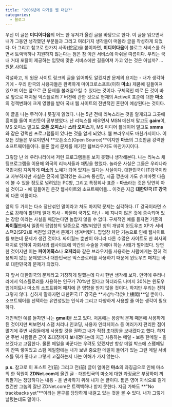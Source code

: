 ```yaml
---
title: "2006년에 다가올 웹 대란?"
categories:
  - 블로그
---
```


우선 이 글은 **미디어다음**의 어느 한 유저가 올린 글을 바탕으로 한다. 이 글을 읽으면서 내가 그동안 생각했던 부분들과 그리고 여러가지 생각들이 떠올라 글을 작성하게 되었다. 아 그리고 참고로 한가지 사족(蛇足)을 붙이자면, **미디어다음**이 블로그 서비스를 하면서 트랙백하나 지원하지 않는다는 점은 참 이런 서비스에 아쉬울 따름이다. 우리는 국내 거대 포탈이 제공하는 입맛에 맞춘 서비스에만 길들여져 가고 있는 것은 아닐까? ... [원문 사이트](http://agorabbs2.media.daum.net/griffin/do/debate/read?bbsId=D003&articleId=73536&pageIndex=1&searchKey=&searchValue=)  
  
각설하고, 위 원문 사이트 링크의 글을 읽어봐도 알겠지만 문제의 요지는 - 내가 생각하기에 - 우리 한국의 사용자들은 완벽하게 마이크로소프트(이하 **마소**) 제품에 길들여져 있으며 이는 앞으로 큰 문제를 불러일으킬 수 있다는 것이다. 구체적인 예로 든 것이 바로 앞으로 패치될 익스플로러 7 버젼에 관한 것으로 현재의 ActiveX 표준에 대한 **마소**의 정책변화에 크게 영향을 받아 국내 웹 사이트의 전반적인 혼란이 예상된다는 것이다.  
  
이 글을 나는 무척이나 뜻깊게 읽었다. 나는 5년 전에 리눅스라는 것을 알게되고 그곳에 흥미를 들여 미친듯이 공부했었다. 난 리눅스를 배우면서 MSN 메신저 말고도 **gaim**이, MS 오피스 말고도 **오픈 오피스**나 **스타 오피스**가, MS 미디어 플레이어 말고도 **xmms**와 같은 강력한 프로그램들이 있다는 것을 알게 되었다. 웹 브라우저도 마찬가지이다. 이 모든 것들은 무료이면서 **오픈소스(Open Source)**이지만 **마소**의 그것만큼 강력한 소프트웨어들이다. 물론 앞서 문제를 제기한 웹브라우저도 마찬가지이다.  
  
그렇담 난 왜 우리나라에서 저런 프로그램들을 보지 못했나 생각해본다. 나는 리눅스 채팅프로그램을 이용해 외국의 리눅서들과 채팅을 했었다. 놀라운 사실은 그들은 우리나라 국민처럼 지독하게 **마소**의 노예가 되어 있지는 않다는 사실이다. 대한민국이 IT강국이라고 자부하지만 사실은 전국에 깔려있는 초고속 통신망, 시골 깡촌에 가도 슈퍼마켓 다음에 볼 수 있을 정도로 널려있는 PC방, 그리고 특정회사 표준 - **마소**라는 것은 당연히 아실 것이고 - 에 길들여진 온갖 웹사이트와 소프트웨어들... 이것은 지금 **대한민국 IT 강국**의 다른 이름이다.  
  
앞의 두 가지는 다소 장난섞인 말이라고 쳐도 마지막 문제는 심각하다. IT 강국이라면 스스로 강해야 할텐데 일개 회사 - 하물며 국가도 아닌 - 에 지나지 않은 것에 종속되어 있는 강함 이라는 사실을 깨닫는다면 놀랍지 않을 수 없다. 구체적인 예를 들자면 기존의 **싸이월드**에서 일종의 팝업창의 일종으로 개발되었던 창의 개념이 윈도우즈 XP가 서비스팩2(SP2)로 버젼업 되면서 문제가 생겨버렸다. 팝업창 차단 기능으로 인해 웹사이트를 보는데 문제가 생긴 것이다. 싸이월드 뿐만이 아니라 다른 수많은 사이트도 한 회사의 패치로 인하여 자회사의 웹사이트에 약간의 수술을 가해야 하는 사태가 벌어졌다. 당연한 것이지만 이는 **파이어폭스**나 **오페라**와 같은 브라우저를 사용하는 사람에게는 전혀 적용되지 않는 문제였으나 대한민국은 익스플로러를 사용하기 때문에 윈도우즈 패치는 바로 대한민국의 문제가 되었다.  
  
자 앞서 대한민국의 문제라고 거창하게 말했는데 다시 한번 생각해 보자. 만약에 우리나라에서 익스플로러를 사용하는 인구가 70%만 된다고 하더라도 나머지 30%는 윈도우 업데이트나 마소의 소프트웨어 패치에 큰 영향을 받지 않을 것이다. 하지만 우리는 전혀 그렇지 않다. 심하게 말하자면 대한민국 IT 강국은 **사상누각(沙上樓閣)**일 뿐이다. 소프트웨어를 선택하는 유연성있는 인식과 그리고 다양하게 사용할 줄 아는 생각이 필요하다.  
  
개인적인 예를 들자면 나는 **gmail**을 쓰고 있다. 처음에는 용량적 문제 때문에 사용하게 된 것이지만 써보면서 스팸 처리나 인코딩, 사용자 인터페이스 등 여러가지 편리한 점이 많기에 주변 사람들에게 사용할 것을 권하고 내가 직접 초대장을 보내겠다고 했다. 하지만 주변 사람들은 굳이 초대장까지 보내겠다는데 지금 사용하는 메일 - 보통 한메일 - 을 쓰겠다고 고집한다. 물론 메일을 바꾼다는 우려도 있겠지만 항상 메일 박스에 스팸메일이 잔뜩 쌓여있고 스팸 메일함에는 내가 보낸 중요한 메일이 들어가 있는 그런 메일 서비스를 뭐가 좋다고 그렇게 고집하는지 나는 이해가 가지 않는다.  


**p.s.** 참고로 이 포스트 전(前) 그리고 전(前) 글이 얼마전 **마소**의 과징금으로 인해 마소의 한 직원이 **ZDNet.com**에 올린 글 - 대한민국의 마소에 대한 과징금은 부당하며 끼워팔기는 정당하다는 내용 - 을 반박하기 위해 내가 쓴 글이다. 짧은 영어 지식으로 길게 썼건만 그놈의 잘난 ZDNet.com은 트랙백하나 받지 못한다. 지금 가봐도 **"No trackbacks yet"**이라는 문구를 당당하게 내걸고 있는 것을 볼 수 있다. 내가 그렇게 날렸는데도 말이다.
